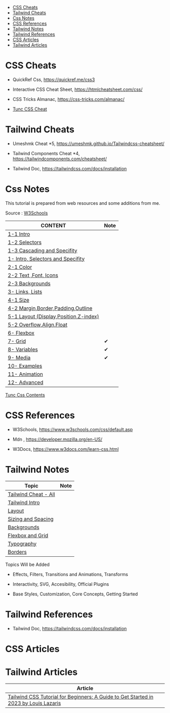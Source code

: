 
- [CSS Cheats](#css-cheats)
- [Tailwind Cheats](#tailwind-cheats)
- [Css Notes](#css-notes)
- [CSS References](#css-references)
- [Tailwind Notes](#tailwind-notes)
- [Tailwind References](#tailwind-references)
- [CSS Articles](#css-articles)
- [Tailwind Articles](#tailwind-articles)

# CSS Cheats

- QuickRef Css, https://quickref.me/css3

- Interactive CSS Cheat Sheet, https://htmlcheatsheet.com/css/

- CSS Tricks Almanac, https://css-tricks.com/almanac/

- [Tunc CSS Cheat](./css-cheat.md)


# Tailwind Cheats

- Umeshmk Cheat *5, https://umeshmk.github.io/Tailwindcss-cheatsheet/

- Tailwind Components Cheat *4, https://tailwindcomponents.com/cheatsheet/

- Tailwind Doc, https://tailwindcss.com/docs/installation

# Css Notes

This tutorial is prepared from web resources and some additions from me.

Source : [W3Schools]()

| CONTENT                                                                | Note |
|------------------------------------------------------------------------|------|
| [1-1 Intro](./css-notes-01-1-Intro.md)                                 |
| [1-2 Selectors](./css-notes-01-2-Selectors.md)                         |
| [1-3 Cascading and Specifity](./css-notes-01-3-Cascading-Specifity.md) |
| [1- Intro, Selectors and Specifity](./css-notes-01-Intro-Selector.md)  |
| [2-1 Color](./css-notes-02-1-Color.md)                                 |
| [2-2 Text ,Font, Icons](./css-notes-02-2-Text.md)                      |
| [2-3 Backgrounds](./css-notes-02-3-Backgrounds.md)                     |
| [3- Links, Lists ](./css-notes-03-Links-Lists.md)                      |
| [4-1 Size](./css-notes-04-01-size.md)                                  |
| [4-2 Margin,Border,Padding,Outline](./css-notes-04-02-borders.md)      |
| [5-1 Layout (Display,Position,Z-index)](./css-notes-05-01-Layout.md)   |
| [5-2 Overflow,Align,Float](./css-notes-05-02-overflow.md)              |
| [6- Flexbox](./css-notes-06-Flexbox.md)                                |
| [7- Grid](./css-notes-07-Grid.md)                                      | ✔    |
| [8- Variables](./css-notes-08-Variables.md)                            | ✔    |
| [9- Media](./css-notes-09-media.md)                                    | ✔    |
| [10- Examples](./css-notes-10-Examples.md)                             |      |
| [11- Animation](./css-notes-11-Animation.md)                           |
| [12- Advanced](./css-notes-12-Advanced.md)                             |

[Tunc Css Contents](./css-w3-content.md)

# CSS References

- W3Schools, https://www.w3schools.com/css/default.asp

- Mdn , https://developer.mozilla.org/en-US/

- W3Docs, https://www.w3docs.com/learn-css.html


# Tailwind Notes

| Topic                                    | Note |
|------------------------------------------|------|
| [Tailwind Cheat - All](./tw-cheat.md)    |
| [Tailwind Intro](./tw-intro.md)          |
| [Layout](./tw-layout.md)                 |
| [Sizing and Spacing](./tw-sizing.md)     |
| [Backgrounds](./tw-background.md)        |
| [Flexbox and Grid](./tw-flexbox-grid.md) |
| [Typography](./tw-typoghraphy.md)        |
| [Borders](./tw-borders.md)               |

Topics Will be Added

- Effects, Filters, Transitions and Animations, Transforms

- Interactivity, SVG, Accesibility, Official Plugins

- Base Styles, Customization, Core Concepts, Getting Started

# Tailwind References

- Tailwind Doc, https://tailwindcss.com/docs/installation


# CSS Articles



# Tailwind Articles

Article |
--- |
[Tailwind CSS Tutorial for Beginners: A Guide to Get Started in 2023 by Louis Lazaris](./arts/tailwind-article1.md) |


